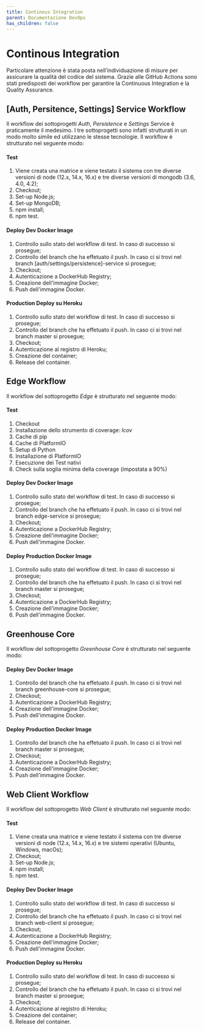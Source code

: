 ```yaml
---
title: Continous Integration
parent: Documentazione DevOps
has_children: false
---
```


# Continous Integration

Particolare attenzione è stata posta nell’individuazione di misure per assicurare la qualità del codice del sistema. Grazie alle GitHub Actions sono stati predisposti dei workflow per garantire la Continuous Integration e la Quality Assurance.

## [Auth, Persitence, Settings] Service Workflow 

Il workflow dei sottoprogetti _Auth_, _Persistence_ e _Settings_ Service è praticamente il medesimo. I tre sottoprogetti sono infatti strutturati in un modo molto simile ed utilizzano le stesse tecnologie. Il workflow è strutturato nel seguente modo:

#### Test

1. Viene creata una matrice e viene testato il sistema con tre diverse versioni di node (12.x, 14.x, 16.x) e tre diverse versioni di mongodb (3.6, 4.0, 4.2);
2. Checkout;
3. Set-up Node.js;
4. Set-up MongoDB;
5. npm install;
6. npm test.

#### Deploy Dev Docker Image

1. Controllo sullo stato del workflow di test. In caso di successo si prosegue;
2. Controllo del branch che ha effetuato il push. In caso ci si trovi nel branch [auth/settings/persistence]-service si prosegue;
3. Checkout;
4. Autenticazione a DockerHub Registry;
5. Creazione dell'immagine Docker;
6. Push dell'immagine Docker.

#### Production Deploy su Heroku

1. Controllo sullo stato del workflow di test. In caso di successo si prosegue;
2. Controllo del branch che ha effetuato il push. In caso ci si trovi nel branch master si prosegue;
3. Checkout;
4. Autenticazione al registro di Heroku;
5. Creazione del container;
6. Release del container.

## Edge Workflow

Il workflow del sottoprogetto _Edge_ è strutturato nel seguente modo:

#### Test

1. Checkout
2. Installazione dello strumento di coverage: _lcov_
3. Cache di pip
4. Cache di PlatformIO
5. Setup di Python
6. Installazione di PlatformIO
7. Esecuzione dei Test nativi
8. Check sulla soglia minima della coverage (impostata a 90%)

#### Deploy Dev Docker Image

1. Controllo sullo stato del workflow di test. In caso di successo si prosegue;
2. Controllo del branch che ha effetuato il push. In caso ci si trovi nel branch edge-service si prosegue;
3. Checkout;
4. Autenticazione a DockerHub Registry;
5. Creazione dell'immagine Docker;
6. Push dell'immagine Docker.

#### Deploy Production Docker Image

1. Controllo sullo stato del workflow di test. In caso di successo si prosegue;
2. Controllo del branch che ha effetuato il push. In caso ci si trovi nel branch master si prosegue;
3. Checkout;
4. Autenticazione a DockerHub Registry;
5. Creazione dell'immagine Docker;
6. Push dell'immagine Docker.

## Greenhouse Core

Il workflow del sottoprogetto _Greenhouse Core_ è strutturato nel seguente modo:

#### Deploy Dev Docker Image

1. Controllo del branch che ha effetuato il push. In caso ci si trovi nel branch greenhouse-core si prosegue;
2. Checkout;
3. Autenticazione a DockerHub Registry;
4. Creazione dell'immagine Docker;
5. Push dell'immagine Docker.

#### Deploy Production Docker Image

1. Controllo del branch che ha effetuato il push. In caso ci si trovi nel branch master si prosegue;
2. Checkout;
3. Autenticazione a DockerHub Registry;
4. Creazione dell'immagine Docker;
5. Push dell'immagine Docker.

## Web Client Workflow

Il workflow del sottoprogetto _Web Client_ è strutturato nel seguente modo:

#### Test

1. Viene creata una matrice e viene testato il sistema con tre diverse versioni di node (12.x, 14.x, 16.x) e tre sistemi operativi (Ubuntu, Windows, macOs);
2. Checkout;
3. Set-up Node.js;
4. npm install;
5. npm test.

#### Deploy Dev Docker Image

1. Controllo sullo stato del workflow di test. In caso di successo si prosegue;
2. Controllo del branch che ha effetuato il push. In caso ci si trovi nel branch web-client si prosegue;
3. Checkout;
4. Autenticazione a DockerHub Registry;
5. Creazione dell'immagine Docker;
6. Push dell'immagine Docker.

#### Production Deploy su Heroku

1. Controllo sullo stato del workflow di test. In caso di successo si prosegue;
2. Controllo del branch che ha effetuato il push. In caso ci si trovi nel branch master si prosegue;
3. Checkout;
4. Autenticazione al registro di Heroku;
5. Creazione del container;
6. Release del container.
